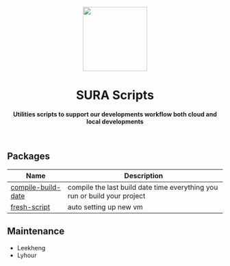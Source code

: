 <p align="center">
  <img width="150" src="https://avatars.githubusercontent.com/u/62465909?s=400&u=b543f5c67f4bafb214e9064ac95de21e35daf2d9&v=4">
</p>
<h1 align="center"> SURA Scripts </h1>
<p align="center">
  <b >Utilities scripts to support our developments workflow both cloud and local developments</b>
</p>

<div align="center">
  </div>
<br>

## Packages

| Name                                                                                    | Description                                                               |
| --------------------------------------------------------------------------------------- | ------------------------------------------------------------------------- |
| [compile-build-date](https://github.com/asurraa/scripts/tree/master/compile-build-date) | compile the last build date time everything you run or build your project |
| [fresh-script](https://github.com/asurraa/scripts/tree/master/server-fresh)             | auto setting up new vm                                                    |

## Maintenance

- Leekheng
- Lyhour
